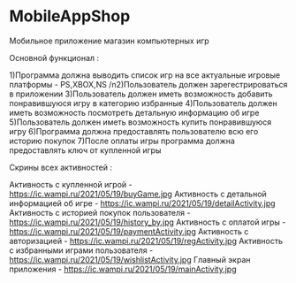 # MobileAppShop
Мобильное приложение магазин компьютерных игр  

Основной функционал : 

1)Программа должна выводить список игр на все актуальные игровые платформы - PS,XBOX,NS
/n2)Пользователь должен зарегестрироваться в приложении
3)Пользователь должен иметь возможность добавить понравившуюся игру в категорию избранные
4)Пользователь должен иметь возможность посмотреть детальную информацию об игре
5)Пользователь должен иметь возможность купить понравившуюся игру
6)Программа должна предоставлять пользователю всю его историю покупок
7)После оплаты игры программа должна предоставлять ключ от купленной игры

Скрины всех активностей :

Активность с купленной игрой - https://ic.wampi.ru/2021/05/19/buyGame.jpg
Активность с детальной информацией об игре - https://ic.wampi.ru/2021/05/19/detailActivity.jpg
Активность с историей покупок пользователя - https://ic.wampi.ru/2021/05/19/history_by.jpg
Активность с оплатой игры - https://ic.wampi.ru/2021/05/19/paymentActivity.jpg
Активность с авторизацией - https://ic.wampi.ru/2021/05/19/regActivity.jpg
Активность с избранными играми пользователя - https://ic.wampi.ru/2021/05/19/wishlistActivity.jpg
Главный экран приложения - https://ic.wampi.ru/2021/05/19/mainActivity.jpg
